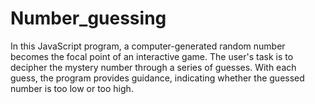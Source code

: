 # Number_guessing
In this JavaScript program, a computer-generated random number becomes the focal point of an interactive game. The user's task is to decipher the mystery number through a series of guesses. With each guess, the program provides guidance, indicating whether the guessed number is too low or too high.
